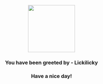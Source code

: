 <p align="center">
            <img src="https://raw.githubusercontent.com/PokeAPI/sprites/master/sprites/pokemon/463.png" width="150" height="150">
          </p>
          <h3 align="center">You have been greeted by - <b>Lickilicky</b></h3>
          <h3 align="center">Have a nice day!</h3>
        